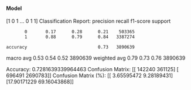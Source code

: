 #### Model
[1 0 1 ... 0 1 1]
Classification Report:
              precision    recall  f1-score   support

           0       0.17      0.28      0.21    503365
           1       0.88      0.79      0.84   3387274

    accuracy                           0.73   3890639
   macro avg       0.53      0.54      0.52   3890639
weighted avg       0.79      0.73      0.76   3890639

Accuracy: 0.7281639339964463
Confusion Matrix:
[[ 142240  361125]
 [ 696491 2690783]]
Confusion Matrix (%):
[[ 3.65595472  9.28189431]
 [17.90171229 69.16043868]]
